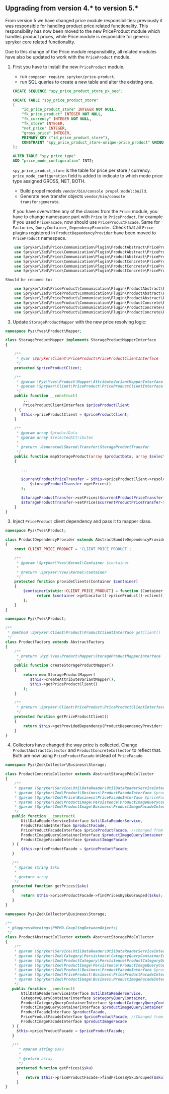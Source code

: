 

## Upgrading from version 4.* to version 5.*

From version 5 we have changed price module responsibilities: previously it was responsible for handling product price related functionality. This responsibility has now been moved to the new PriceProduct module which handles product prices, while Price module is responsible for generic spryker core related functionality.

Due to this change of the Price module responsibility, all related modules have also be updated to work with the `PriceProduct` module.

1. First you have to install the new `PriceProduct` module.

   * run `composer require spryker/price-product`.
   * run SQL queries to create a new table and alter the existing one.

    ```sql
    CREATE SEQUENCE "spy_price_product_store_pk_seq";

    CREATE TABLE "spy_price_product_store"
    (
        "id_price_product_store" INTEGER NOT NULL,
        "fk_price_product" INTEGER NOT NULL,
        "fk_currency" INTEGER NOT NULL,
        "fk_store" INTEGER,
        "net_price" INTEGER,
        "gross_price" INTEGER,
        PRIMARY KEY ("id_price_product_store"),
        CONSTRAINT "spy_price_product_store-unique-price_product" UNIQUE ("fk_currency","fk_price_product","fk_store")
    );

    ALTER TABLE "spy_price_type"
    ADD "price_mode_configuration" INT2;
    ```

    `spy_price_product_store` is the table for price per store / currency. `price_mode_configuration` field is added to indicate to which mode price type assigned GROSS, NET, BOTH.
   * Build propel models `vendor/bin/console propel:model:build`.
   * Generate new transfer objects `vendor/bin/console transfer:generate`.

    If you have overwritten any of the classes from the `Price` module, you have to change namespace part with `Price` to `PriceProduct`, for example if you used `PriceFacade`, now should use `PriceProductFacade`. Same for `Factories`, `QueryContainer`, `DependencyProvider`.
    Check that all `Price` plugins registered in `ProductDependencyProvider` have been moved to `PriceProduct` namespace.
```php
    use Spryker\Zed\Price\Communication\Plugin\ProductAbstract\PriceProductAbstractAfterCreatePlugin;
    use Spryker\Zed\Price\Communication\Plugin\ProductAbstract\PriceProductAbstractAfterUpdatePlugin;
    use Spryker\Zed\Price\Communication\Plugin\ProductAbstract\PriceProductAbstractReadPlugin;
    use Spryker\Zed\Price\Communication\Plugin\ProductConcrete\PriceProductConcreteAfterCreatePlugin;
    use Spryker\Zed\Price\Communication\Plugin\ProductConcrete\PriceProductConcreteAfterUpdatePlugin;
    use Spryker\Zed\Price\Communication\Plugin\ProductConcrete\PriceProductConcreteReadPlugin;
```
    Should be renamed to:

```php
    use Spryker\Zed\PriceProduct\Communication\Plugin\ProductAbstract\PriceProductAbstractAfterCreatePlugin;
    use Spryker\Zed\PriceProduct\Communication\Plugin\ProductAbstract\PriceProductAbstractAfterUpdatePlugin;
    use Spryker\Zed\PriceProduct\Communication\Plugin\ProductAbstract\PriceProductAbstractReadPlugin;
    use Spryker\Zed\PriceProduct\Communication\Plugin\ProductConcrete\PriceProductConcreteAfterCreatePlugin;
    use Spryker\Zed\PriceProduct\Communication\Plugin\ProductConcrete\PriceProductConcreteAfterUpdatePlugin;
    use Spryker\Zed\PriceProduct\Communication\Plugin\ProductConcrete\PriceProductConcreteReadPlugin;
```

3. Update `StorageProductMapper` with the new price resolving logic:

```php
namespace Pyz\Yves\Product\Mapper;

class StorageProductMapper implements StorageProductMapperInterface
{

    /**
     * @var \Spryker\Client\PriceProduct\PriceProductClientInterface
     */
    protected $priceProductClient;

    /**
     * @param \Pyz\Yves\Product\Mapper\AttributeVariantMapperInterface $attributeVariantMapper
     * @param \Spryker\Client\PriceProduct\PriceProductClientInterface $priceProductClient
     */
    public function __construct(
        ...
        PriceProductClientInterface $priceProductClient
    ) {
       $this->priceProductClient = $priceProductClient;
    }

    /**
     * @param array $productData
     * @param array $selectedAttributes
     *
     * @return \Generated\Shared\Transfer\StorageProductTransfer
     */
    public function mapStorageProduct(array $productData, array $selectedAttributes = [])
    {

       ...

       $currentProductPriceTransfer = $this->priceProductClient->resolveProductPrice(
           $storageProductTransfer->getPrices()
       );

       $storageProductTransfer->setPrices($currentProductPriceTransfer->getPrices());
       $storageProductTransfer->setPrice($currentProductPriceTransfer->getPrice());
    }
}
```

3. Inject `PriceProduct` client dependency and pass it to mapper class.

```php
namespace Pyz\Yves\Product;

class ProductDependencyProvider extends AbstractBundleDependencyProvider
{
    const CLIENT_PRICE_PRODUCT = 'CLIENT_PRICE_PRODUCT';

    /**
     * @param \Spryker\Yves\Kernel\Container $container
     *
     * @return \Spryker\Yves\Kernel\Container
     */
    protected function provideClients(Container $container)
    {
        $container[static::CLIENT_PRICE_PRODUCT] = function (Container $container) {
              return $container->getLocator()->priceProduct()->client();
        };
    }
}
```

```php
namespace Pyz\Yves\Product;

/**
 * @method \Spryker\Client\Product\ProductClientInterface getClient()
 */
class ProductFactory extends AbstractFactory
{
    /**
     * @return \Pyz\Yves\Product\Mapper\StorageProductMapperInterface
     */
    public function createStorageProductMapper()
    {
        return new StorageProductMapper(
           $this->createAttributeVariantMapper(),
           $this->getPriceProductClient()
        );
    }

    /**
     * @return \Spryker\Client\PriceProduct\PriceProductClientInterface
     */
    protected function getPriceProductClient()
    {
        return $this->getProvidedDependency(ProductDependencyProvider::CLIENT_PRICE_PRODUCT);
    }
}
```

4. Collectors have changed the way price is collected. Change `ProductAbstractCollector` and `ProductConcreteCollector` to reflect that. Both are now using `PriceProductFacade` instead of `PriceFacade`.

```php
namespace Pyz\Zed\Collector\Business\Storage;

class ProductConcreteCollector extends AbstractStoragePdoCollector
{
    /**
    * @param \Spryker\Service\UtilDataReader\UtilDataReaderServiceInterface $utilDataReaderService
    * @param \Spryker\Zed\Product\Business\ProductFacadeInterface $productFacade
    * @param \Spryker\Zed\Price\Business\PriceFacadeInterface $priceFacade
    * @param \Spryker\Zed\ProductImage\Persistence\ProductImageQueryContainerInterface $productImageQueryContainer
    * @param \Spryker\Zed\ProductImage\Business\ProductImageFacadeInterface $productImageFacade
    */
   public function __construct(
       UtilDataReaderServiceInterface $utilDataReaderService,
       ProductFacadeInterface $productFacade,
       PriceProductFacadeInterface $priceProductFacade, //changed from PriceFacadeInterface
       ProductImageQueryContainerInterface $productImageQueryContainer,
       ProductImageFacadeInterface $productImageFacade
   ) {
       $this->priceProductFacade = $priceProductFacade;
   }

   /**
    * @param string $sku
    *
    * @return array
    */
   protected function getPrices($sku)
   {
       return $this->priceProductFacade->findPricesBySkuGrouped($sku);
   }
}
```

```php
namespace Pyz\Zed\Collector\Business\Storage;

/**
 * @SuppressWarnings(PHPMD.CouplingBetweenObjects)
 */
class ProductAbstractCollector extends AbstractStoragePdoCollector
{
    /**
    * @param \Spryker\Service\UtilDataReader\UtilDataReaderServiceInterface $utilDataReaderService
    * @param \Spryker\Zed\Category\Persistence\CategoryQueryContainerInterface $categoryQueryContainer
    * @param \Spryker\Zed\ProductCategory\Persistence\ProductCategoryQueryContainerInterface $productCategoryQueryContainer
    * @param \Spryker\Zed\ProductImage\Persistence\ProductImageQueryContainerInterface $productImageQueryContainer
    * @param \Spryker\Zed\Product\Business\ProductFacadeInterface $productFacade
    * @param \Spryker\Zed\PriceProduct\Business\PriceProductFacadeInterface $priceProductFacade
    * @param \Spryker\Zed\ProductImage\Business\ProductImageFacadeInterface $productImageFacade
    */
   public function __construct(
       UtilDataReaderServiceInterface $utilDataReaderService,
       CategoryQueryContainerInterface $categoryQueryContainer,
       ProductCategoryQueryContainerInterface $productCategoryQueryContainer,
       ProductImageQueryContainerInterface $productImageQueryContainer,
       ProductFacadeInterface $productFacade,
       PriceProductFacadeInterface $priceProductFacade, //Changed from PriceFacadeInterface
       ProductImageFacadeInterface $productImageFacade
   ) {
     $this->priceProductFacade = $priceProductFacade;
   }

   /**
      * @param string $sku
      *
      * @return array
      */
     protected function getPrices($sku)
     {
         return $this->priceProductFacade->findPricesBySkuGrouped($sku);
     }
}
```
